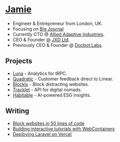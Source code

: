 # [Jamie](https://www.jxd.dev/)

- Engineer & Entrepreneur from London, UK.
- Focusing on [Big Journal](https://www.bigjournal)
- Currently CTO @ [Allied Adaptive Industries](https://www.a2i.network/).
- CEO & Founder @ [JXD Ltd](https://www.jxd.dev).
- Previously CEO & Founder @ [Docbot Labs](https://www.uktech.news/saas/docbot-labs-pre-seed-20221102).

## Projects

- [Luna](https://www.useluna.xyz) - Analytics for tRPC.
- [Quadratic](https://quadratic.dev/) - Customer feedback direct to Linear.
- [Blockly](https://blockly.jxd.dev/) - Block distracting websites.
- [Tracklet](https://www.tracklet.dev/) - API for digital nomads.
- [Habitable](https://www.habitable.app) - AI-powered ESG insights.

## Writing

- [Block websites in 50 lines of code](https://www.jxd.dev/blog/block-websites-in-50-lines)
- [Building interactive tutorials with WebContainers](https://www.jxd.dev/blog/interactive-tutorials-web-containers)
- [Deploying Laravel on Vercel](https://www.jxd.dev/blog/laravel-vercel-example)
